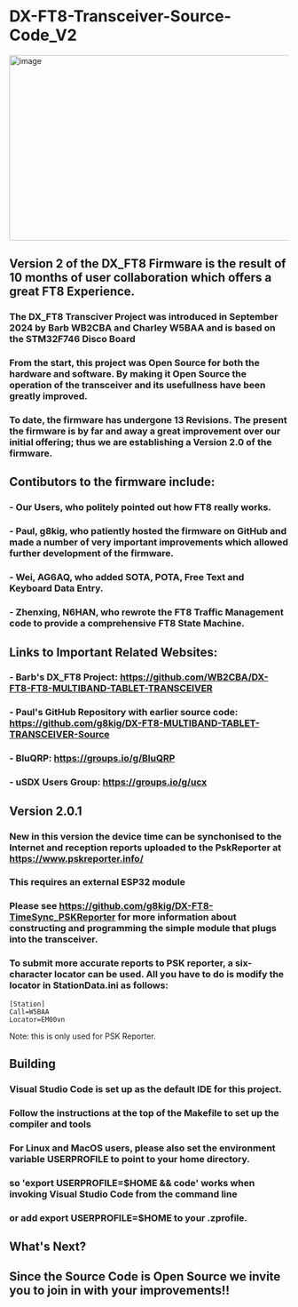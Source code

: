 # DX-FT8-Transceiver-Source-Code_V2

<img width="1050" height="334" alt="image" src="https://github.com/user-attachments/assets/7413b20f-af99-4005-b84a-3a4e1367aab7" />

## Version 2 of the DX_FT8 Firmware is the result of 10 months of user collaboration which offers a great FT8 Experience. 

### The DX_FT8 Transciver Project was introduced in September 2024 by Barb WB2CBA and Charley W5BAA and is based on the STM32F746 Disco Board
### From the start, this project was Open Source for both the hardware and software. By making it Open Source the operation of the transceiver and its usefullness have been greatly improved.
### To date, the firmware has undergone 13 Revisions. The present the firmware is by far and away a great improvement over our initial offering; thus we are establishing a Version 2.0 of the firmware.
###
## Contibutors to the firmware include:
### - Our Users, who politely pointed out how FT8 really works.
### - Paul, g8kig, who patiently hosted the firmware on GitHub and made a number of very important improvements which allowed further development of the firmware.
### - Wei, AG6AQ, who added SOTA, POTA, Free Text and Keyboard Data Entry.
### - Zhenxing, N6HAN, who rewrote the FT8 Traffic Management code to provide a comprehensive FT8 State Machine.
##
## Links to Important Related Websites:
### - Barb's DX_FT8 Project: https://github.com/WB2CBA/DX-FT8-FT8-MULTIBAND-TABLET-TRANSCEIVER
### - Paul's GitHub Repository with earlier source code: https://github.com/g8kig/DX-FT8-MULTIBAND-TABLET-TRANSCEIVER-Source
### - BluQRP: https://groups.io/g/BluQRP
### - uSDX Users Group: https://groups.io/g/ucx
###
## Version 2.0.1
### New in this version the device time can be synchonised to the Internet and reception reports uploaded to the PskReporter at https://www.pskreporter.info/
### This requires an external ESP32 module
### Please see https://github.com/g8kig/DX-FT8-TimeSync_PSKReporter for more information about constructing and programming the simple module that plugs into the transceiver.
###
### To submit more accurate reports to PSK reporter, a six-character locator can be used. All you have to do is modify the locator in StationData.ini as follows:

```
[Station]
Call=W5BAA
Locator=EM00vn
```
Note: this is only used for PSK Reporter.

## Building
### Visual Studio Code is set up as the default IDE for this project.
### Follow the instructions at the top of the Makefile to set up the compiler and tools
### For Linux and MacOS users, please also set the environment variable USERPROFILE to point to your home directory.
### so 'export USERPROFILE=$HOME && code' works when invoking Visual Studio Code from the command line
### or add export USERPROFILE=$HOME to your .zprofile.
###
## What's Next?
## Since the Source Code is Open Source we invite you to join in with your improvements!!
